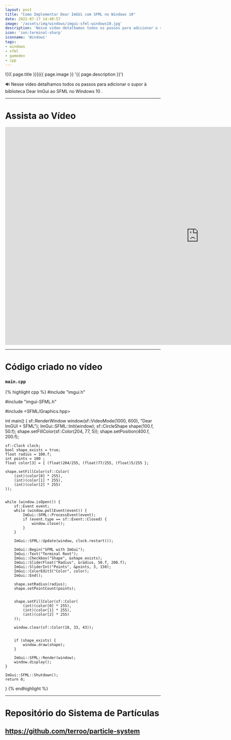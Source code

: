 ```yaml
---
layout: post
title: "Como Implementar Dear ImGUi com SFML no Windows 10"
date: 2022-07-17 14:49:57
image: '/assets/img/windows/imgui-sfml-windows10.jpg'
description: 'Nesse vídeo detalhamos todos os passos para adicionar o supor à biblioteca Dear ImGui ao SFML no Windows 10 .'
icon: 'ion:terminal-sharp'
iconname: 'Windows'
tags:
- windows
- sfml
- gamedev
- cpp
---
```


![{{ page.title }}]({{ page.image }} '{{ page.description }}')

🔊 Nesse vídeo detalhamos todos os passos para adicionar o supor à biblioteca Dear ImGui ao SFML no Windows 10 .

---

# Assista ao Vídeo

<iframe width="1253" height="705" src="https://www.youtube.com/embed/1r4Slhmkz_c" title="YouTube video player" frameborder="0" allow="accelerometer; autoplay; clipboard-write; encrypted-media; gyroscope; picture-in-picture" allowfullscreen></iframe>

---

# Código criado no vídeo

### `main.cpp`

{% highlight cpp %}
#include "imgui.h"

#include "imgui-SFML.h"

#include <SFML/Graphics.hpp>

int main() {
    sf::RenderWindow window(sf::VideoMode(1000, 600), "Dear ImGUI + SFML");
    ImGui::SFML::Init(window);
    sf::CircleShape shape(100.f, 50.f);
    shape.setFillColor(sf::Color(204, 77, 5));
    shape.setPosition(400.f, 200.f);

    sf::Clock clock;
    bool shape_exists = true;
    float radius = 100.f;
    int points = 100 ;
    float color[3] = { (float)204/255, (float)77/255, (float)5/255 };
   
    shape.setFillColor(sf::Color(
        (int)(color[0] * 255),
        (int)(color[1] * 255),
        (int)(color[2] * 255)
    ));


    while (window.isOpen()) {
        sf::Event event;
        while (window.pollEvent(event)) {
            ImGui::SFML::ProcessEvent(event);
            if (event.type == sf::Event::Closed) {
                window.close();
            }
        }

        ImGui::SFML::Update(window, clock.restart());

        ImGui::Begin("SFML with ImGui");
        ImGui::Text("Terminal Root");
        ImGui::Checkbox("Shape", &shape_exists);
        ImGui::SliderFloat("Radius", &radius, 50.f, 200.f);
        ImGui::SliderInt("Points", &points, 3, 150);
        ImGui::ColorEdit3("Color", color);
        ImGui::End();

        shape.setRadius(radius);
        shape.setPointCount(points);

       
        shape.setFillColor(sf::Color(
            (int)(color[0] * 255),
            (int)(color[1] * 255),
            (int)(color[2] * 255)
        ));

        window.clear(sf::Color(18, 33, 43));

       
        if (shape_exists) {
            window.draw(shape);
        }

        ImGui::SFML::Render(window);
        window.display();
    }

    ImGui::SFML::Shutdown();
    return 0;
}
{% endhighlight %}

---

# Repositório do Sistema de Partículas
## <https://github.com/terroo/particle-system>



